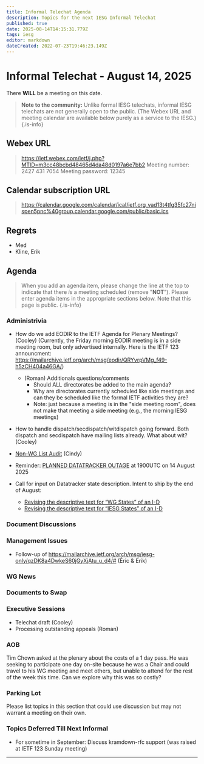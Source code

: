 ```yaml
---
title: Informal Telechat Agenda
description: Topics for the next IESG Informal Telechat
published: true
date: 2025-08-14T14:15:31.779Z
tags: iesg
editor: markdown
dateCreated: 2022-07-23T19:46:23.149Z
---
```


# Informal Telechat - August 14, 2025

There **WILL** be a meeting on this date.

> **Note to the community:** Unlike formal IESG telechats, informal IESG telechats are not generally open to the public. (The Webex URL and meeting calendar are available below purely as a service to the IESG.)
{.is-info}

## Webex URL

> https://ietf.webex.com/ietf/j.php?MTID=m3cc48bcbd48465d4da48d0197a6e7bb2
Meeting number: 2427 431 7054
Meeting password: 12345 


## Calendar subscription URL

> https://calendar.google.com/calendar/ical/ietf.org_vad13t4tfg35fc27nispen5pnc%40group.calendar.google.com/public/basic.ics


## Regrets
* Med
* Kline, Erik


## Agenda

> When you add an agenda item, please change the line at the top to indicate that there *is* a meeting scheduled (remove "**NOT**"). Please enter agenda items in the appropriate sections below.
Note that this page is public.
{.is-info}


### Administrivia
* How do we add EODIR to the IETF Agenda for Plenary Meetings? (Cooley)
	(Currently, the Friday morning EODIR meeting is in a side meeting room, but only advertised internally.  Here is the IETF 123 announcment:  https://mailarchive.ietf.org/arch/msg/eodir/QRYvrpVMg_f49-h5zCH404a46GA/)
  * (Roman) Additionals questions/comments
     * Should ALL directorates be added to the main agenda?
     * Why are directorates currently scheduled like side meetings and can they be scheduled like the formal IETF activities they are?
     * Note: just because a meeting is in the "side meeting room", does not make that meeting a side meeting (e.g., the morning IESG meetings)
  
* How to handle dispatch/secdispatch/witdispatch going forward.  Both dispatch and secdispatch have mailing lists already.  What about wit?  (Cooley)

* [Non-WG List Audit](https://docs.google.com/spreadsheets/d/15qe1kRojQcL6uRE0rMv_f0NvbqeGKwkSccoInXR9CWs/edit?usp=sharing) (Cindy)

* Reminder: [PLANNED DATATRACKER OUTAGE](https://www.ietf.org/blog/it-infrastructure-outage-2024-08-14/) at 1900UTC on 14 August 2025

* Call for input on Datatracker state description.  Intent to ship by the end of August:
  * [Revising the descriptive text for “WG States” of an I-D](https://docs.google.com/document/d/1-GQtUKS3TpEBypowXtLJuCmfShDMzFfnxvipiC94bqI/edit?tab=t.0#heading=h.zbmjait3sru8)
  * [Revising the descriptive text for “IESG States” of an I-D](https://docs.google.com/document/d/1Nml_q2uxyYEHri6wQ-eQJgmuRoc4QEmBw0cIn3a0MTU/edit?)

### Document Discussions



### Management Issues

* Follow-up of https://mailarchive.ietf.org/arch/msg/iesg-only/qzDK8a4DwkeS60jGyXjAtu_u_d4/# (Éric & Erik)

### WG News 

### Documents to Swap 

### Executive Sessions
 * Telechat draft (Cooley)
 * Processing outstanding appeals (Roman)


### AOB

Tim Chown asked at the plenary about the costs of a 1 day pass. He was seeking to participate one day on-site because he was a Chair and could travel to his WG meeting and meet others, but unable to attend for the rest of the week this time. Can we explore why this was so costly?

### Parking Lot
Please list topics in this section that could use discussion but may not warrant a meeting on their own. 




### Topics Deferred Till Next Informal 
* For sometime in September: Discuss kramdown-rfc support (was raised at IETF 123 Sunday meeting)


-------


